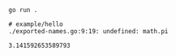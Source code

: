 ```shell
go run .
```

```text
# example/hello
./exported-names.go:9:19: undefined: math.pi
```

```text
3.141592653589793
```